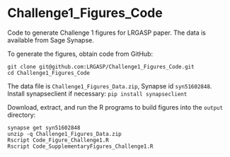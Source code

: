 # Challenge1_Figures_Code

Code to generate Challenge 1 figures for LRGASP paper.  The data is available from Sage Synapse. 

To generate the figures, obtain code from GitHub:

```
git clone git@github.com:LRGASP/Challenge1_Figures_Code.git
cd Challenge1_Figures_Code
```

The data file is `Challenge1_Figures_Data.zip`, Synapse id  `syn51602848`.
Install synapseclient if necessary: `pip install synapseclient`

Download, extract, and run the R programs to build figures into the `output` directory:

```
synapse get syn51602848
unzip -q Challenge1_Figures_Data.zip
Rscript Code_Figure_Challenge1.R
Rscript Code_SupplementaryFigures_Challenge1.R
```



